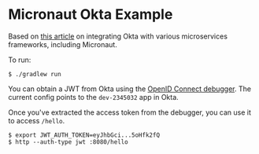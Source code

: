 # Micronaut Okta Example

Based on
[this article](https://dzone.com/articles/spring-vs-micronaut-vs-quarkus-which-one-is-the-be)
on integrating Okta with various microservices frameworks, including Micronaut.

To run:

    $ ./gradlew run

You can obtain a JWT from Okta using the
[OpenID Connect debugger](https://oidcdebugger.com).  The current config points
to the `dev-2345032` app in Okta.

Once you've extracted the access token from the debugger, you can use it to
access `/hello`.

    $ export JWT_AUTH_TOKEN=eyJhbGci...5oHfk2fQ
    $ http --auth-type jwt :8080/hello
